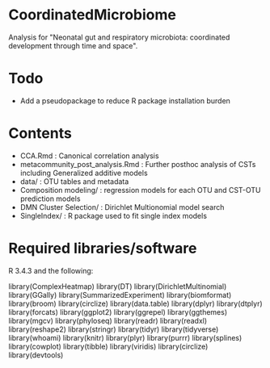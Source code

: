 # CoordinatedMicrobiome
Analysis for "Neonatal gut and respiratory microbiota: coordinated development through time and space".

# Todo
  - Add a pseudopackage to reduce R package installation burden

# Contents

  - CCA.Rmd : Canonical correlation analysis
  - metacommunity_post_analysis.Rmd : Further posthoc analysis of CSTs including Generalized additive models
  - data/ : OTU tables and metadata
  - Composition modeling/ : regression models for each OTU and CST-OTU prediction models
  - DMN Cluster Selection/ : Dirichlet Multionomial model search
  - SingleIndex/ : R package used to fit single index models

# Required libraries/software

R 3.4.3 and the following:

  library(ComplexHeatmap)
  library(DT)
  library(DirichletMultinomial)
  library(GGally)
  library(SummarizedExperiment)
  library(biomformat)
  library(broom)
  library(circlize)
  library(data.table)
  library(dplyr)
  library(dtplyr)
  library(forcats)
  library(ggplot2)
  library(ggrepel)
  library(ggthemes)
  library(mgcv)
  library(phyloseq)
  library(readr)
  library(readxl)
  library(reshape2)
  library(stringr)
  library(tidyr)
  library(tidyverse)
  library(whoami)
  library(knitr)
  library(plyr)
  library(purrr)
  library(splines)
  library(cowplot)
  library(tibble)
  library(viridis)
  library(circlize)
  library(devtools)